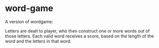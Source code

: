 # word-game
A version of wordgame: 

Letters are dealt to player, who then construct one or more words out of those letters. 
Each valid word receives a score, based on the length of the word and the letters in that word.
